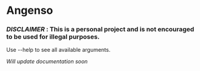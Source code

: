 # Angenso

### *DISCLAIMER* : This is a personal project and is not encouraged to be used for illegal purposes.

Use --help to see all available arguments.

*Will update documentation soon*
